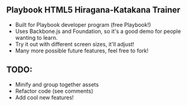 Playbook HTML5 Hiragana-Katakana Trainer
---
* Built for Playbook developer program (free Playbook!)
* Uses Backbone.js and Foundation, so it's a good demo for people
  wanting to learn.
* Try it out with different screen sizes, it'll adjust!
* Many more possible future features, feel free to fork!

TODO:
---
* Minify and group together assets
* Refactor code (see comments)
* Add cool new features!
